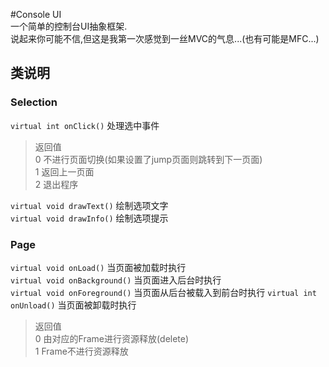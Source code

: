 #Console UI  
一个简单的控制台UI抽象框架.  
说起来你可能不信,但这是我第一次感觉到一丝MVC的气息...(也有可能是MFC...)  

## 类说明
### Selection
`virtual int onClick()` 处理选中事件  
> 返回值  
0 不进行页面切换(如果设置了jump页面则跳转到下一页面)  
1 返回上一页面  
2 退出程序  

`virtual void drawText()` 绘制选项文字  
`virtual void drawInfo()` 绘制选项提示  

### Page
`virtual void onLoad()` 当页面被加载时执行  
`virtual void onBackground()` 当页面进入后台时执行  
`virtual void onForeground()` 当页面从后台被载入到前台时执行
`virtual int onUnload()` 当页面被卸载时执行
> 返回值  
0 由对应的Frame进行资源释放(delete)  
1 Frame不进行资源释放

